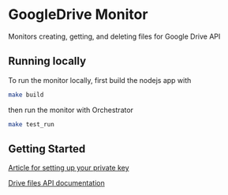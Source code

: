 # GoogleDrive Monitor

Monitors creating, getting, and deleting files for Google Drive API

## Running locally

To run the monitor locally, first build the nodejs app with

```sh
make build
```

then run the monitor with Orchestrator

```sh
make test_run
```

## Getting Started

[Article for setting up your private key](https://bretcameron.medium.com/how-to-use-the-google-drive-api-with-javascript-57a6cc9e5262) 

[Drive files API documentation](https://developers.google.com/drive/api/v3/reference/files)
